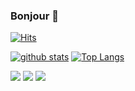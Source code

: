 ### Bonjour 👋
[![Hits](https://hits.seeyoufarm.com/api/count/incr/badge.svg?url=https%3A%2F%2Fgithub.com%2Fsnrtn-counter&count_bg=%23000000&title_bg=%233096FF&icon=react.svg&icon_color=%23FFFFFF&title=Junhan&edge_flat=true)](https://hits.seeyoufarm.com)

<!--
**snrtn/snrtn** is a ✨ _special_ ✨ repository because its `README.md` (this file) appears on your GitHub profile.

Here are some ideas to get you started:

- 🔭 I’m currently working on ...
- 🌱 I’m currently learning ...
- 👯 I’m looking to collaborate on ...
- 🤔 I’m looking for help with ...
- 💬 Ask me about ...
- 📫 How to reach me: ...
- 😄 Pronouns: ...
- ⚡ Fun fact: ...
-->

[![github stats](https://github-readme-stats.vercel.app/api?username=snrtn&show_icons=true&hide_border=true)](https://github.com/snrtn)
[![Top Langs](https://github-readme-stats.vercel.app/api/top-langs/?username=snrtn&layout=compact)](https://github.com/snrtn)

<a href="" target="_blank"><img src="https://img.shields.io/badge/JavaScript-F1E05A?style=flat-square&logo=JavaScript&logoColor=white"/></a>
<a href="" target="_blank"><img src="https://img.shields.io/badge/React.Js-61DBFB?style=flat-square&logo=React&logoColor=white"/></a>
<a href="" target="_blank"><img src="https://img.shields.io/badge/TypeScript-2B7489?style=flat-square&logo=TypeScript&logoColor=white"/></a>


